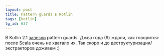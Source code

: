 ```yaml
---
layout: post
title: Pattern guards в Kotlin
tags: [kotlin]
tg_id: 637
---
```

В Kotlin 2.1 [завезли](https://kotlinlang.org/docs/whatsnew21.html#guard-conditions-in-when-with-a-subject) pattern guards. Джва года (9) ждали, как говорится: после Scala очень не хватало их. Так скоро и до деструктуризации/экстракторов доживем :)
